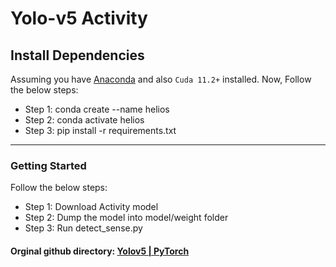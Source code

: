 # Yolo-v5 Activity



## Install Dependencies
Assuming you have <a href="https://docs.anaconda.com/anaconda/install/">Anaconda</a> and also `Cuda 11.2+` installed.
Now, Follow the below steps:

- Step 1: conda create --name helios
- Step 2: conda activate helios
- Step 3: pip install -r requirements.txt 

--------------------------------------------------------------------------

### Getting Started
Follow the below steps:

- Step 1: Download Activity model 
- Step 2: Dump the model into model/weight folder
- Step 3: Run detect_sense.py

#### Orginal github directory: <a href="https://github.com/ultralytics/yolov5/">Yolov5 | PyTorch</a> 
